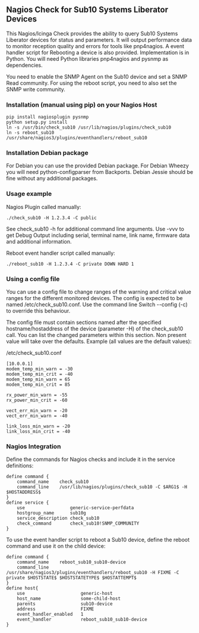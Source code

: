 ## Nagios Check for Sub10 Systems Liberator Devices

This Nagios/Icinga Check provides the ability to query Sub10 Systems Liberator devices for status and parameters. It will output performance data to monitor reception quality and errors for tools like pnp4nagios. A event handler script for Rebooting a device is also provided.
Implementation is in Python. You will need Python libraries pnp4nagios and pysnmp as dependencies.

You need to enable the SNMP Agent on the Sub10 device and set a SNMP Read community. For using the reboot script, you need to also set the SNMP write community.

### Installation (manual using pip) on your Nagios Host
```
pip install nagiosplugin pysnmp
python setup.py install
ln -s /usr/bin/check_sub10 /usr/lib/nagios/plugins/check_sub10
ln -s reboot_sub10 /usr/share/nagios3/plugins/eventhandlers/reboot_sub10
```

### Installation Debian package

For Debian you can use the provided Debian package. For Debian Wheezy you will need python-configparser from Backports. Debian Jessie should be fine without any additional packages.


### Usage example

Nagios Plugin called manually:

```
./check_sub10 -H 1.2.3.4 -C public
```

See check_sub10 -h for additional command line arguments. Use -vvv to get Debug Output including serial, terminal name, link name, firmware data and additional information.

Reboot event handler script called manually:
```
./reboot_sub10 -H 1.2.3.4 -C private DOWN HARD 1
```

### Using a config file

You can use a config file to change ranges of the warning and critical value ranges for the different monitored devices. The config is expected to be named /etc/check_sub10.conf.
Use the command line Switch --config (-c) to override this behaviour.

The config file must contain sections named after the specified hostname/hostaddress of the device (parameter -H) of the check_sub10 call. You can list the changed parameters within this section. Non present value will take over the defaults. Example (all values are the default values):

/etc/check_sub10.conf
```
[10.0.0.1]
modem_temp_min_warn = -30
modem_temp_min_crit = -40
modem_temp_min_warn = 65
modem_temp_min_crit = 85

rx_power_min_warn = -55
rx_power_min_crit = -60

vect_err_min_warn = -20
vect_err_min_warn = -40

link_loss_min_warn = -20
link_loss_min_crit = -40
```


### Nagios Integration

Define the commands for Nagios checks and include it in the service definitions:

```
define command {
	command_name	check_sub10
	command_line	/usr/lib/nagios/plugins/check_sub10 -C $ARG1$ -H $HOSTADDRESS$
}
define service {
	use					generic-service-perfdata
	hostgroup_name		sub10g
	service_description	check_sub10
	check_command		check_sub10!SNMP_COMMUNITY
}
```

To use the event handler script to reboot a Sub10 device, define the reboot command and use it on the child device:

```
define command {
	command_name	reboot_sub10_sub10-device
	command_line	/usr/share/nagios3/plugins/eventhandlers/reboot_sub10 -H FIXME -C private $HOSTSTATE$ $HOSTSTATETYPE$ $HOSTATTEMPT$
}
define host{
	use						generic-host
	host_name				some-child-host
	parents					sub10-device
	address					FIXME
	event_handler_enabled	1
	event_handler			reboot_sub10_sub10-device
}

```
